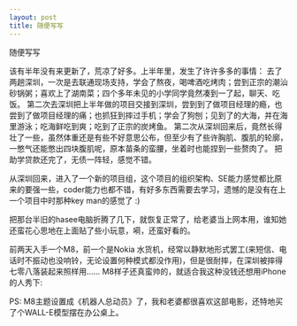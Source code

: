 ```yaml
---
layout: post
title: 随便写写
---
```

随便写写

该有半年没有来更新了，荒凉了好多。上半年里，发生了许许多多的事情：
去了两趟深圳，一次是去联通现场支持，学会了熬夜，喝啤酒吃烤肉；尝到正宗的潮汕砂锅粥；喜欢上了湖南菜；四个多年未见的小学同学竟然凑到一了起，聊天、吃饭。
第二次去深圳把上半年做的项目交接到深圳，尝到到了做项目经理的瘾，也尝到了做项目经理的痛；也抓狂到摔过手机；学会了狗刨；见到了的大海，并在海里游泳；吃海鲜吃到爽；吃到了正宗的炭烤鱼。
第二次从深圳回来后，竟然长得壮了一些，虽然体重还是有些不好意思公布，但至少有了些许胸肌、腹肌的轮廓，一憋气还能憋出四块腹肌呢，原本苗条的蛮腰，坐着时也能捏到一些赘肉了。
把助学贷款还完了，无债一阵轻，感觉不错。

从深圳回来，进入了一个新的项目组，这个项目的组织架构、SE能力感觉都比原来的要强一些，coder能力也都不错，有好多东西需要去学习，遗憾的是没有在上一个项目中时那种key man的感觉了 :)

把那台半旧的hasee电脑折腾了几下，就恢复正常了，给老婆当上网本用，谁知她还蛮花心思地在上面贴了些小玩意，嗬，还蛮好看的。

前两天入手一个M8，前一个是Nokia 水货机，经常以静默地形式罢工(来短信、电话时不振动也没响铃，无论设置何种模式都没作用)，但是很耐摔，在深圳被摔得七零八落装起来照样用&hellip;&hellip;
M8样子还真蛮帅的，就适合我这种没钱还想用iPhone的人秀下:


PS: M8主题设置成《机器人总动员》了，我和老婆都很喜欢这部电影，还特地买了个WALL-E模型摆在办公桌上。
